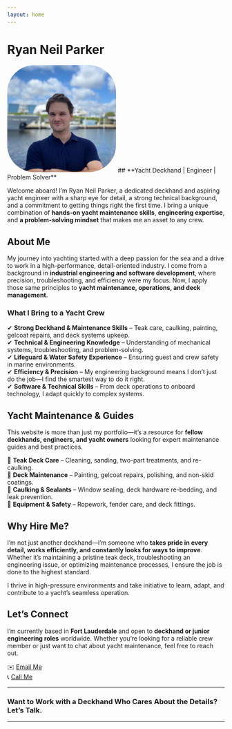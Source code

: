 ```yaml
---
layout: home
---
```

# **Ryan Neil Parker**

<img src="assets/headshot.jpeg" width=50% style="border-radius: 25%"> 
## **Yacht Deckhand | Engineer | Problem Solver**  

Welcome aboard! I’m Ryan Neil Parker, a dedicated deckhand and aspiring yacht engineer with a sharp eye for detail, a strong technical background, and a commitment to getting things right the first time. I bring a unique combination of **hands-on yacht maintenance skills**, **engineering expertise**, and **a problem-solving mindset** that makes me an asset to any crew.  

## **About Me**  

My journey into yachting started with a deep passion for the sea and a drive to work in a high-performance, detail-oriented industry. I come from a background in **industrial engineering and software development**, where precision, troubleshooting, and efficiency were my focus. Now, I apply those same principles to **yacht maintenance, operations, and deck management**.  

### **What I Bring to a Yacht Crew**  
✔ **Strong Deckhand & Maintenance Skills** – Teak care, caulking, painting, gelcoat repairs, and deck systems upkeep.  
✔ **Technical & Engineering Knowledge** – Understanding of mechanical systems, troubleshooting, and problem-solving.  
✔ **Lifeguard & Water Safety Experience** – Ensuring guest and crew safety in marine environments.  
✔ **Efficiency & Precision** – My engineering background means I don’t just do the job—I find the smartest way to do it right.  
✔ **Software & Technical Skills** – From deck operations to onboard technology, I adapt quickly to complex systems.  

## **Yacht Maintenance & Guides**  

This website is more than just my portfolio—it’s a resource for **fellow deckhands, engineers, and yacht owners** looking for expert maintenance guides and best practices.  

🔹 **Teak Deck Care** – Cleaning, sanding, two-part treatments, and re-caulking.  
🔹 **Deck Maintenance** – Painting, gelcoat repairs, polishing, and non-skid coatings.  
🔹 **Caulking & Sealants** – Window sealing, deck hardware re-bedding, and leak prevention.  
🔹 **Equipment & Safety** – Ropework, fender care, and deck fittings.  

## **Why Hire Me?**  

I’m not just another deckhand—I’m someone who **takes pride in every detail, works efficiently, and constantly looks for ways to improve**. Whether it’s maintaining a pristine teak deck, troubleshooting an engineering issue, or optimizing maintenance processes, I ensure the job is done to the highest standard.  

I thrive in high-pressure environments and take initiative to learn, adapt, and contribute to a yacht’s seamless operation.  

## **Let’s Connect**  
I’m currently based in **Fort Lauderdale** and open to **deckhand or junior engineering roles** worldwide. Whether you’re looking for a reliable crew member or just want to chat about yacht maintenance, feel free to reach out.  

✉️ [Email Me](mailto:ryanneilparker@gmail.com)   
📞 [Call Me](tel:+19542261314)  

---

### **Want to Work with a Deckhand Who Cares About the Details? Let’s Talk.**  

---
